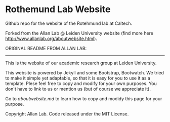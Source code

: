 # Rothemund Lab Website

Github repo for the website of the Rotehmund lab at Caltech.

Forked from the Allan Lab @ Leiden University website (find more here http://www.allanlab.org/aboutwebsite.html).

ORIGINAL README FROM ALLAN LAB:
_______________________________
This is the website of our academic research group at Leiden University.

This website is powered by Jekyll and some Bootstrap, Bootwatch. We tried to make it simple yet adaptable, so that it is easy for you to use it as a template. Plese feel free to copy and modify for your own purposes.  You don't have to link to us or mention us (but of course we appreciate it).

Go to *aboutwebsite.md*  to learn how to copy and modidy this page for your purpose. 


Copyright Allan Lab. Code released under the MIT License.

